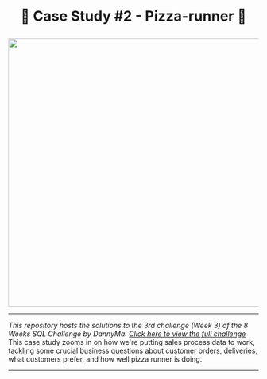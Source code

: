 # <p align="center" style="margin-top: 0px;"> 🍕 Case Study #2 - Pizza-runner 🍕

<p align="center" style="margin-bottom: 0px !important;">
<img src=https://github.com/AdebolaKayode/Pizza-Runner--SQL-Challenge-2/new/main)" width="540" height="540">

---
*This repository hosts the solutions to the 3rd challenge (Week 3) of the 8 Weeks SQL Challenge by DannyMa. [Click here to view the full challenge](https://8weeksqlchallenge.com/case-study-3/)*
This case study zooms in on how we're putting sales process data to work, tackling some crucial business questions about customer orders, deliveries, what customers prefer, and how well pizza runner is doing.

---

